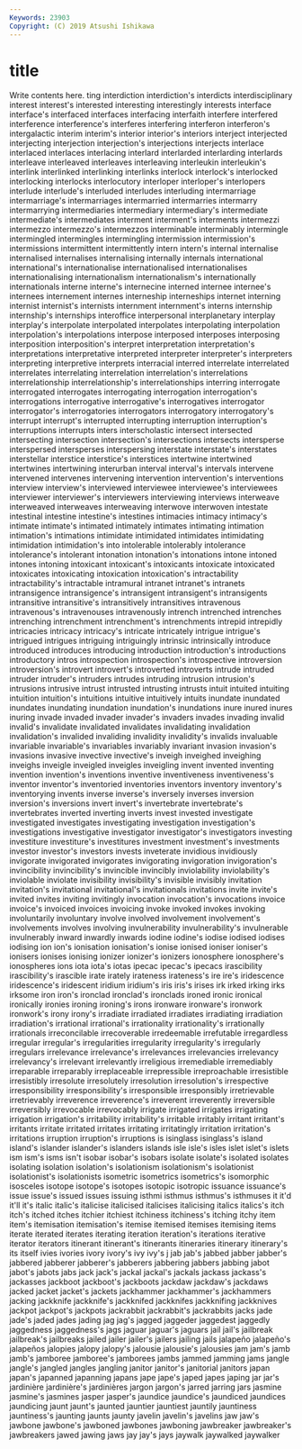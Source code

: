 ```yaml
---
Keywords: 23903
Copyright: (C) 2019 Atsushi Ishikawa
---
```


# title

Write contents here.
ting interdiction interdiction's interdicts interdisciplinary interest interest's
interested interesting interestingly interests interface interface's interfaced interfaces interfacing interfaith
interfere interfered interference interference's interferes interfering interferon interferon's intergalactic interim
interim's interior interior's interiors interject interjected interjecting interjection interjection's interjections
interjects interlace interlaced interlaces interlacing interlard interlarded interlarding interlards interleave
interleaved interleaves interleaving interleukin interleukin's interlink interlinked interlinking interlinks interlock
interlock's interlocked interlocking interlocks interlocutory interloper interloper's interlopers interlude interlude's
interluded interludes interluding intermarriage intermarriage's intermarriages intermarried intermarries intermarry intermarrying
intermediaries intermediary intermediary's intermediate intermediate's intermediates interment interment's interments intermezzi
intermezzo intermezzo's intermezzos interminable interminably intermingle intermingled intermingles intermingling intermission
intermission's intermissions intermittent intermittently intern intern's internal internalise internalised internalises
internalising internally internals international international's internationalise internationalised internationalises internationalising internationalism
internationalism's internationally internationals interne interne's internecine interned internee internee's internees
internement internes interneship interneships internet interning internist internist's internists internment
internment's interns internship internship's internships interoffice interpersonal interplanetary interplay interplay's
interpolate interpolated interpolates interpolating interpolation interpolation's interpolations interpose interposed interposes
interposing interposition interposition's interpret interpretation interpretation's interpretations interpretative interpreted interpreter
interpreter's interpreters interpreting interpretive interprets interracial interred interrelate interrelated interrelates
interrelating interrelation interrelation's interrelations interrelationship interrelationship's interrelationships interring interrogate interrogated
interrogates interrogating interrogation interrogation's interrogations interrogative interrogative's interrogatives interrogator interrogator's
interrogatories interrogators interrogatory interrogatory's interrupt interrupt's interrupted interrupting interruption interruption's
interruptions interrupts inters interscholastic intersect intersected intersecting intersection intersection's intersections
intersects intersperse interspersed intersperses interspersing interstate interstate's interstates interstellar interstice
interstice's interstices intertwine intertwined intertwines intertwining interurban interval interval's intervals
intervene intervened intervenes intervening intervention intervention's interventions interview interview's interviewed
interviewee interviewee's interviewees interviewer interviewer's interviewers interviewing interviews interweave interweaved
interweaves interweaving interwove interwoven intestate intestinal intestine intestine's intestines intimacies
intimacy intimacy's intimate intimate's intimated intimately intimates intimating intimation intimation's
intimations intimidate intimidated intimidates intimidating intimidation intimidation's into intolerable intolerably
intolerance intolerance's intolerant intonation intonation's intonations intone intoned intones intoning
intoxicant intoxicant's intoxicants intoxicate intoxicated intoxicates intoxicating intoxication intoxication's intractability
intractability's intractable intramural intranet intranet's intranets intransigence intransigence's intransigent intransigent's
intransigents intransitive intransitive's intransitively intransitives intravenous intravenous's intravenouses intravenously intrench
intrenched intrenches intrenching intrenchment intrenchment's intrenchments intrepid intrepidly intricacies intricacy
intricacy's intricate intricately intrigue intrigue's intrigued intrigues intriguing intriguingly intrinsic
intrinsically introduce introduced introduces introducing introduction introduction's introductions introductory intros
introspection introspection's introspective introversion introversion's introvert introvert's introverted introverts intrude
intruded intruder intruder's intruders intrudes intruding intrusion intrusion's intrusions intrusive
intrust intrusted intrusting intrusts intuit intuited intuiting intuition intuition's intuitions
intuitive intuitively intuits inundate inundated inundates inundating inundation inundation's inundations
inure inured inures inuring invade invaded invader invader's invaders invades
invading invalid invalid's invalidate invalidated invalidates invalidating invalidation invalidation's invalided
invaliding invalidity invalidity's invalids invaluable invariable invariable's invariables invariably invariant
invasion invasion's invasions invasive invective invective's inveigh inveighed inveighing inveighs
inveigle inveigled inveigles inveigling invent invented inventing invention invention's inventions
inventive inventiveness inventiveness's inventor inventor's inventoried inventories inventors inventory inventory's
inventorying invents inverse inverse's inversely inverses inversion inversion's inversions invert
invert's invertebrate invertebrate's invertebrates inverted inverting inverts invest invested investigate
investigated investigates investigating investigation investigation's investigations investigative investigator investigator's investigators
investing investiture investiture's investitures investment investment's investments investor investor's investors
invests inveterate invidious invidiously invigorate invigorated invigorates invigorating invigoration invigoration's
invincibility invincibility's invincible invincibly inviolability inviolability's inviolable inviolate invisibility invisibility's
invisible invisibly invitation invitation's invitational invitational's invitationals invitations invite invite's
invited invites inviting invitingly invocation invocation's invocations invoice invoice's invoiced
invoices invoicing invoke invoked invokes invoking involuntarily involuntary involve involved
involvement involvement's involvements involves involving invulnerability invulnerability's invulnerable invulnerably inward
inwardly inwards iodine iodine's iodise iodised iodises iodising ion ion's
ionisation ionisation's ionise ionised ioniser ioniser's ionisers ionises ionising ionizer
ionizer's ionizers ionosphere ionosphere's ionospheres ions iota iota's iotas ipecac
ipecac's ipecacs irascibility irascibility's irascible irate irately irateness irateness's ire
ire's iridescence iridescence's iridescent iridium iridium's iris iris's irises irk
irked irking irks irksome iron iron's ironclad ironclad's ironclads ironed
ironic ironical ironically ironies ironing ironing's irons ironware ironware's ironwork
ironwork's irony irony's irradiate irradiated irradiates irradiating irradiation irradiation's irrational
irrational's irrationality irrationality's irrationally irrationals irreconcilable irrecoverable irredeemable irrefutable irregardless
irregular irregular's irregularities irregularity irregularity's irregularly irregulars irrelevance irrelevance's irrelevances
irrelevancies irrelevancy irrelevancy's irrelevant irrelevantly irreligious irremediable irremediably irreparable irreparably
irreplaceable irrepressible irreproachable irresistible irresistibly irresolute irresolutely irresolution irresolution's irrespective
irresponsibility irresponsibility's irresponsible irresponsibly irretrievable irretrievably irreverence irreverence's irreverent irreverently
irreversible irreversibly irrevocable irrevocably irrigate irrigated irrigates irrigating irrigation irrigation's
irritability irritability's irritable irritably irritant irritant's irritants irritate irritated irritates
irritating irritatingly irritation irritation's irritations irruption irruption's irruptions is isinglass
isinglass's island island's islander islander's islanders islands isle isle's isles
islet islet's islets ism ism's isms isn't isobar isobar's isobars
isolate isolate's isolated isolates isolating isolation isolation's isolationism isolationism's isolationist
isolationist's isolationists isometric isometrics isometrics's isomorphic isosceles isotope isotope's isotopes
isotopic isotropic issuance issuance's issue issue's issued issues issuing isthmi
isthmus isthmus's isthmuses it it'd it'll it's italic italic's italicise
italicised italicises italicising italics italics's itch itch's itched itches itchier
itchiest itchiness itchiness's itching itchy item item's itemisation itemisation's itemise
itemised itemises itemising items iterate iterated iterates iterating iteration iteration's
iterations iterative iterator iterators itinerant itinerant's itinerants itineraries itinerary itinerary's
its itself ivies ivories ivory ivory's ivy ivy's j jab
jab's jabbed jabber jabber's jabbered jabberer jabberer's jabberers jabbering jabbers
jabbing jabot jabot's jabots jabs jack jack's jackal jackal's jackals
jackass jackass's jackasses jackboot jackboot's jackboots jackdaw jackdaw's jackdaws jacked
jacket jacket's jackets jackhammer jackhammer's jackhammers jacking jackknife jackknife's jackknifed
jackknifes jackknifing jackknives jackpot jackpot's jackpots jackrabbit jackrabbit's jackrabbits jacks
jade jade's jaded jades jading jag jag's jagged jaggeder jaggedest
jaggedly jaggedness jaggedness's jags jaguar jaguar's jaguars jail jail's jailbreak
jailbreak's jailbreaks jailed jailer jailer's jailers jailing jails jalapeño jalapeño's
jalapeños jalopies jalopy jalopy's jalousie jalousie's jalousies jam jam's jamb
jamb's jamboree jamboree's jamborees jambs jammed jamming jams jangle jangle's
jangled jangles jangling janitor janitor's janitorial janitors japan japan's japanned
japanning japans jape jape's japed japes japing jar jar's jardinière
jardinière's jardinières jargon jargon's jarred jarring jars jasmine jasmine's jasmines
jasper jasper's jaundice jaundice's jaundiced jaundices jaundicing jaunt jaunt's jaunted
jauntier jauntiest jauntily jauntiness jauntiness's jaunting jaunts jaunty javelin javelin's
javelins jaw jaw's jawbone jawbone's jawboned jawbones jawboning jawbreaker jawbreaker's
jawbreakers jawed jawing jaws jay jay's jays jaywalk jaywalked jaywalker
